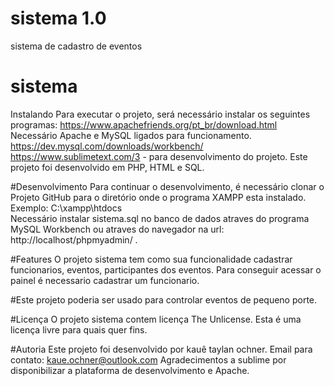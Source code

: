 # sistema 1.0
sistema de cadastro de eventos
# sistema
Instalando
Para executar o projeto, será necessário instalar os seguintes programas:
https://www.apachefriends.org/pt_br/download.html
Necessário Apache e MySQL ligados para funcionamento.
https://dev.mysql.com/downloads/workbench/
https://www.sublimetext.com/3 - para desenvolvimento do projeto.
Este projeto foi desenvolvido em PHP, HTML e  SQL.

#Desenvolvimento
Para continuar o desenvolvimento, é necessário clonar o Projeto  GitHub para o diretório onde o programa XAMPP esta instalado.
Exemplo:
C:\xampp\htdocs\
Necessário instalar sistema.sql no banco de dados atraves do programa MySQL Workbench ou atraves do navegador na url: http://localhost/phpmyadmin/ .


#Features
O projeto sistema tem como sua funcionalidade cadastrar funcionarios, eventos, participantes dos eventos.
Para conseguir acessar o painel é necessario cadastrar um funcionario.

#Este projeto poderia ser usado para controlar eventos de pequeno porte.

#Licença
O projeto sistema contem licença The Unlicense.
Esta é uma licença livre para quais quer fins.

#Autoria
Este projeto foi desenvolvido por kauê taylan ochner.
Email para contato: kaue.ochner@outlook.com
Agradecimentos a sublime por disponibilizar a plataforma de desenvolvimento e Apache.
